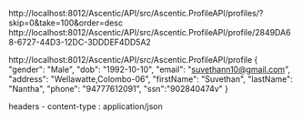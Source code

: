 http://localhost:8012/Ascentic/API/src/Ascentic.ProfileAPI/profiles/?skip=0&take=100&order=desc
http://localhost:8012/Ascentic/API/src/Ascentic.ProfileAPI/profile/2849DA68-6727-44D3-12DC-3DDDEF4DD5A2

http://localhost:8012/Ascentic/API/src/Ascentic.ProfileAPI/profile
{
	"gender": "Male",
	"dob": "1992-10-10",
	"email": "suvethann10@gmail.com",
	"address": "Wellawatte,Colombo-06",
	"firstName": "Suvethan",
	"lastName": "Nantha",
	"phone": "94777612091",
	"ssn":"902840474v"
}

headers - content-type : application/json

